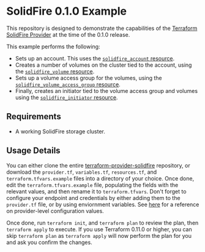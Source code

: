 # SolidFire 0.1.0 Example

This repository is designed to demonstrate the capabilities of the [Terraform
SolidFire Provider][ref-tf-solidfire] at the time of the 0.1.0 release.

[ref-tf-solidfire]: https://www.terraform.io/docs/providers/solidfire/index.html

This example performs the following:

* Sets up an account. This uses the
  [`solidfire_account` resource][ref-tf-solidfire-account].
* Creates a number of volumes on the cluster tied to the account,
  using the [`solidfire_volume` resource][ref-tf-solidfire-volume].
* Sets up a volume access group for the volumes, using the
  [`solidfire_volume_access_group` resource][ref-tf-solidfire-volume-access-group].
* Finally, creates an initiator tied to the volume access group and volumes using 
  the [`solidfire_initiator` resource][ref-tf-solidfire-initiator].

[ref-tf-solidfire-account]: https://www.terraform.io/docs/providers/solidfire/r/account.html
[ref-tf-solidfire-initiator]: https://www.terraform.io/docs/providers/solidfire/r/initiator.html
[ref-tf-solidfire-volume]: https://www.terraform.io/docs/providers/solidfire/r/volume.html
[ref-tf-solidfire-volume-access-group]: https://www.terraform.io/docs/providers/solidfire/r/volume_access_group.html

## Requirements

* A working SolidFire storage cluster.

## Usage Details

You can either clone the entire
[terraform-provider-solidfire][ref-tf-solidfire-github] repository, or download the
`provider.tf`, `variables.tf`, `resources.tf`, and
`terraform.tfvars.example` files into a directory of your choice. Once done,
edit the `terraform.tfvars.example` file, populating the fields with the
relevant values, and then rename it to `terraform.tfvars`. Don't forget to
configure your endpoint and credentials by either adding them to the
`provider.tf` file, or by using enviornment variables. See
[here][ref-tf-solidfire-provider-settings] for a reference on provider-level
configuration values.

[ref-tf-solidfire-github]: https://github.com/terraform-providers/terraform-provider-solidfire
[ref-tf-solidfire-provider-settings]: https://www.terraform.io/docs/providers/solidfire/index.html#argument-reference

Once done, run `terraform init`, and `terraform plan` to review the plan, then
`terraform apply` to execute. If you use Terraform 0.11.0 or higher, you can
skip `terraform plan` as `terraform apply` will now perform the plan for you and
ask you confirm the changes.